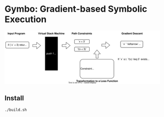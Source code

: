 # Gymbo: Gradient-based Symbolic Execution 

<img src="img/gymbo.drawio.svg">

## Install

```bash
./build.sh
```

